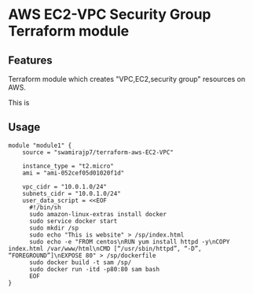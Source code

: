 # AWS EC2-VPC Security Group Terraform module


## **Features**

Terraform module which creates "VPC,EC2,security group" resources on AWS.

This is




## **Usage**

```
module "module1" {
    source = "swamirajp7/terraform-aws-EC2-VPC"
    
    instance_type = "t2.micro"
    ami = "ami-052cef05d01020f1d"

    vpc_cidr = "10.0.1.0/24"
    subnets_cidr = "10.0.1.0/24"
    user_data_script = <<EOF
      #!/bin/sh  
      sudo amazon-linux-extras install docker
      sudo service docker start
      sudo mkdir /sp
      sudo echo "This is website" > /sp/index.html
      sudo echo -e "FROM centos\nRUN yum install httpd -y\nCOPY index.html /var/www/html\nCMD [“/usr/sbin/httpd”, “-D”, “FOREGROUND”]\nEXPOSE 80" > /sp/dockerfile
      sudo docker build -t sam /sp/
      sudo docker run -itd -p80:80 sam bash 
      EOF
}

```

